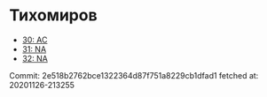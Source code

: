 # Тихомиров
- [30: AC](30.md)
- [31: NA](31.md)
- [32: NA](32.md)

Commit: 2e518b2762bce1322364d87f751a8229cb1dfad1
 fetched at: 20201126-213255
